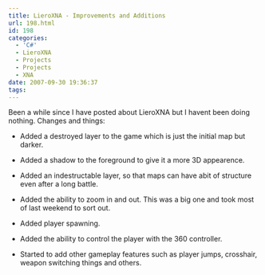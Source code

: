 ```yaml
---
title: LieroXNA - Improvements and Additions
url: 198.html
id: 198
categories:
  - 'C#'
  - LieroXNA
  - Projects
  - Projects
  - XNA
date: 2007-09-30 19:36:37
tags:
---
```


<p>Been a while since I have posted about LieroXNA but I havent been doing nothing. Changes and things:

<!-- more -->

- Added a destroyed layer to the game which is just the initial map but darker.

- Added a shadow to the foreground to give it a more 3D appearence.

- Added an indestructable layer, so that maps can have abit of structure even after a long battle.

- Added the ability to zoom in and out. This was a big one and took most of last weekend to sort out.

- Added player spawning.

- Added the ability to control the player with the 360 controller.

- Started to add other gameplay features such as player jumps, crosshair, weapon switching things and others.
